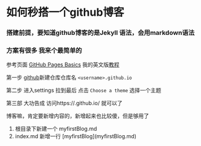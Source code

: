 # 如何秒搭一个github博客

### 搭建前提，要知道github博客的是Jekyll 语法，会用markdown语法

### 方案有很多 我来个最简单的

参考页面
[GitHub Pages Basics](https://help.github.com/en/categories/github-pages-basics)
我的英文版[教程](https://help.github.com/en/articles/adding-a-jekyll-theme-to-your-github-pages-site-with-the-jekyll-theme-chooser)

第一步 [github](https://github.com/)新建仓库仓库名 ``` <username>.github.io ```

第二步 进入settings 拉到最后 点击 ``` Choose a theme ``` 选择一个主题

第三部 大功告成 访问https://<username>.github.io/ 就可以了

博客嘛，肯定要新增内容的，新增起来也比较傻，但是够用了

1. 根目录下新建一个 myfirstBlog.md
2. index.md 新增一行   \[myfirstBlog\](myfirstBlog.md)
